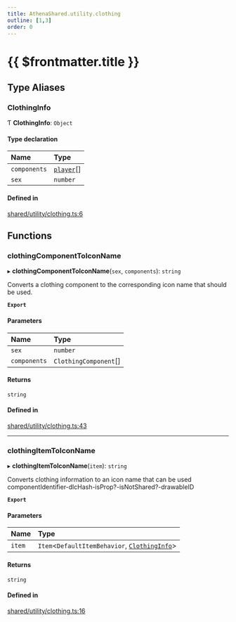 ```yaml
---
title: AthenaShared.utility.clothing
outline: [1,3]
order: 0
---
```


# {{ $frontmatter.title }}


## Type Aliases

### ClothingInfo

Ƭ **ClothingInfo**: `Object`

#### Type declaration

| Name | Type |
| :------ | :------ |
| `components` | [`player`](server_config.md#player)[] |
| `sex` | `number` |

#### Defined in

[shared/utility/clothing.ts:6](https://github.com/Stuyk/altv-athena/blob/9c488f0/src/core/shared/utility/clothing.ts#L6)

## Functions

### clothingComponentToIconName

▸ **clothingComponentToIconName**(`sex`, `components`): `string`

Converts a clothing component to the corresponding icon name that should be used.

**`Export`**

#### Parameters

| Name | Type |
| :------ | :------ |
| `sex` | `number` |
| `components` | `ClothingComponent`[] |

#### Returns

`string`

#### Defined in

[shared/utility/clothing.ts:43](https://github.com/Stuyk/altv-athena/blob/9c488f0/src/core/shared/utility/clothing.ts#L43)

___

### clothingItemToIconName

▸ **clothingItemToIconName**(`item`): `string`

Converts clothing information to an icon name that can be used
componentIdentifier-dlcHash-isProp?-isNotShared?-drawableID

**`Export`**

#### Parameters

| Name | Type |
| :------ | :------ |
| `item` | `Item`<`DefaultItemBehavior`, [`ClothingInfo`](shared_utility_clothing.md#ClothingInfo)\> |

#### Returns

`string`

#### Defined in

[shared/utility/clothing.ts:16](https://github.com/Stuyk/altv-athena/blob/9c488f0/src/core/shared/utility/clothing.ts#L16)
